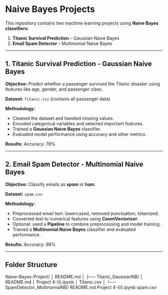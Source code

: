 # Naive Bayes Projects

This repository contains two machine learning projects using **Naive Bayes classifiers**:

1. **Titanic Survival Prediction** – Gaussian Naive Bayes  
2. **Email Spam Detector** – Multinomial Naive Bayes

---

## 1. Titanic Survival Prediction - Gaussian Naive Bayes

**Objective:** Predict whether a passenger survived the Titanic disaster using features like age, gender, and passenger class.

**Dataset:** `Titanic.csv` (contains all passenger data)

**Methodology:**  
- Cleaned the dataset and handled missing values.  
- Encoded categorical variables and selected important features.  
- Trained a **Gaussian Naive Bayes** classifier.  
- Evaluated model performance using accuracy and other metrics.

**Results:** Accuracy: 78% 

---

## 2. Email Spam Detector - Multinomial Naive Bayes

**Objective:** Classify emails as **spam** or **ham**.

**Dataset:** `spam.csv`

**Methodology:**  
- Preprocessed email text: lowercased, removed punctuation, tokenized.  
- Converted text to numerical features using **CountVectorizer**.  
- Optional: used a **Pipeline** to combine preprocessing and model training.  
- Trained a **Multinomial Naive Bayes** classifier and evaluated performance.

**Results:** Accuracy: 98% 

---

## Folder Structure
Naive-Bayes-Project/
│   README.md
│
├── Titanic_GaussianNB/
│     README.md
│     Project 4-(i).ipynb
│     Titanic.csv
│
└── SpamDetector_MultinomialNB/
      README.md
      Project 4-(ii).ipynb
      spam.csv


